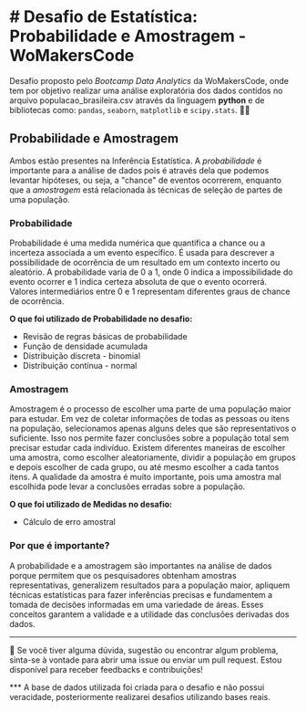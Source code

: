 # # Desafio de Estatística: Probabilidade e Amostragem - WoMakersCode

Desafio proposto pelo *Bootcamp Data Analytics* da WoMakersCode, onde tem por objetivo realizar uma análise exploratória dos dados contidos no arquivo populacao_brasileira.csv através da linguagem **python** e de bibliotecas como: `pandas`, `seaborn`, `matplotlib` e `scipy.stats`. 👩‍💻

## Probabilidade e Amostragem
Ambos estão presentes na Inferência Estatística. A *probabilidade* é importante para a análise de dados pois é através dela que podemos levantar hipóteses, ou seja, a "chance" de eventos ocorrerem, enquanto que a *amostragem* está relacionada às técnicas de seleção de partes de uma população.

### Probabilidade
Probabilidade é uma medida numérica que quantifica a chance ou a incerteza associada a um evento específico. É usada para descrever a possibilidade de ocorrência de um resultado em um contexto incerto ou aleatório. A probabilidade varia de 0 a 1, onde 0 indica a impossibilidade do evento ocorrer e 1 indica certeza absoluta de que o evento ocorrerá. Valores intermediários entre 0 e 1 representam diferentes graus de chance de ocorrência. 

 **O que foi utilizado de Probabilidade no desafio:**
  - Revisão de regras básicas de probabilidade
  - Função de densidade acumulada
  - Distribuição discreta - binomial
  - Distribuição contínua - normal

### Amostragem
Amostragem é o processo de escolher uma parte de uma população maior para estudar. Em vez de coletar informações de todas as pessoas ou itens na população, selecionamos apenas alguns deles que são representativos o suficiente. Isso nos permite fazer conclusões sobre a população total sem precisar estudar cada indivíduo. Existem diferentes maneiras de escolher uma amostra, como escolher aleatoriamente, dividir a população em grupos e depois escolher de cada grupo, ou até mesmo escolher a cada tantos itens. A qualidade da amostra é muito importante, pois uma amostra mal escolhida pode levar a conclusões erradas sobre a população.

 **O que foi utilizado de Medidas no desafio:**
  - Cálculo de erro amostral

### Por que é importante?
A probabilidade e a amostragem são importantes na análise de dados porque permitem que os pesquisadores obtenham amostras representativas, generalizem resultados para a população maior, apliquem técnicas estatísticas para fazer inferências precisas e fundamentem a tomada de decisões informadas em uma variedade de áreas. Esses conceitos garantem a validade e a utilidade das conclusões derivadas dos dados.

____________
🚀 Se você tiver alguma dúvida, sugestão ou encontrar algum problema, sinta-se à vontade para abrir uma issue ou enviar um pull request. Estou disponível para receber feedbacks e contribuições!

*** A base de dados utilizada foi criada para o desafio e não possui veracidade, posteriormente realizarei desafios utilizando bases reais.

